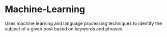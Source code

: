 # Machine-Learning

Uses machine learning and language processing techniques to identify the subject of a given post based on keywords and phrases. 
